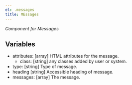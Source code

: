 ```yaml
---
el: .messages
title: MEssages
---
```

_Component for Messages_

## Variables
* attributes: [array] HTML attributes for the message.
  * class: [string] any classes added by user or system.
* type: [string] Type of message.
* heading [string] Accessible heading of message.
* messages: [array] The message.